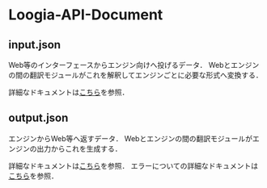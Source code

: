 # Loogia-API-Document

## input.json

Web等のインターフェースからエンジン向けへ投げるデータ．
Webとエンジンの間の翻訳モジュールがこれを解釈してエンジンごとに必要な形式へ変換する．

詳細なドキュメントは[こちら](https://github.com/Optimind-llc/Loogia-API-Document/wiki)を参照．

## output.json

エンジンからWeb等へ返すデータ．
Webとエンジンの間の翻訳モジュールがエンジンの出力からこれを生成する．

詳細なドキュメントは[こちら](https://github.com/Optimind-llc/Loogia-API-Document/wiki)を参照．
エラーについての詳細なドキュメントは[こちら](https://github.com/Optimind-llc/Loogia-API-Document/wiki/error)を参照．
